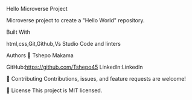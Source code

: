 

Hello Microverse Project

Microverse project to create a "Hello World" repository.

Built With

html,css,Git,Github,Vs Studio Code and linters

 Authors
👤 Tshepo Makama

GitHub:https://github.com/Tshepo45
Linkedln:Linkedln


🤝 Contributing
Contributions, issues, and feature requests are welcome!

📝 License
This project is MIT licensed.
